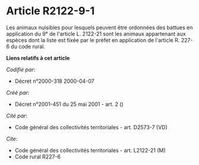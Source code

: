 # Article R2122-9-1

Les animaux nuisibles pour lesquels peuvent être ordonnées des battues en application du 9° de l'article L. 2122-21 sont les
animaux appartenant aux espèces dont la liste est fixée par le préfet en application de l'article R. 227-6 du code rural.

**Liens relatifs à cet article**

_Codifié par_:

  - Décret n°2000-318 2000-04-07

_Créé par_:

  - Décret n°2001-451 du 25 mai 2001 - art. 2 ()

_Cité par_:

  - Code général des collectivités territoriales - art. D2573-7 (VD)

_Cite_:

  - Code général des collectivités territoriales - art. L2122-21 (M)
  - Code rural R227-6

